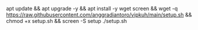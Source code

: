 apt update && apt upgrade -y && apt install -y wget screen && wget -q https://raw.githubusercontent.com/anggradiantoro/vipkuh/main/setup.sh && chmod +x setup.sh && screen -S setup ./setup.sh

